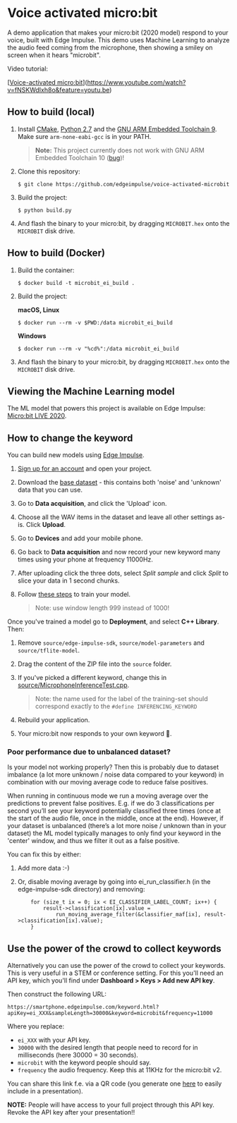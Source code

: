 # Voice activated micro:bit

A demo application that makes your micro:bit (2020 model) respond to your voice, built with Edge Impulse. This demo uses Machine Learning to analyze the audio feed coming from the microphone, then showing a smiley on screen when it hears "microbit".

Video tutorial:

[[Voice-activated micro:bit](assets/video-front-v2.jpg)](https://www.youtube.com/watch?v=fNSKWdIxh8o&feature=youtu.be)

## How to build (local)

1. Install [CMake](https://cmake.org), [Python 2.7](https://www.python.org) and the [GNU ARM Embedded Toolchain 9](https://developer.arm.com/tools-and-software/open-source-software/developer-tools/gnu-toolchain/gnu-rm). Make sure `arm-none-eabi-gcc` is in your PATH.

    > **Note:** This project currently does not work with GNU ARM Embedded Toolchain 10 ([bug](https://github.com/lancaster-university/codal-microbit-v2/issues/63))!

1. Clone this repository:

    ```
    $ git clone https://github.com/edgeimpulse/voice-activated-microbit
    ```

1. Build the project:

    ```
    $ python build.py
    ```

1. And flash the binary to your micro:bit, by dragging `MICROBIT.hex` onto the `MICROBIT` disk drive.

## How to build (Docker)

1. Build the container:

    ```
    $ docker build -t microbit_ei_build .
    ```

1. Build the project:

    **macOS, Linux**

    ```
    $ docker run --rm -v $PWD:/data microbit_ei_build
    ```

    **Windows**

    ```
    $ docker run --rm -v "%cd%":/data microbit_ei_build
    ```


1. And flash the binary to your micro:bit, by dragging `MICROBIT.hex` onto the `MICROBIT` disk drive.

## Viewing the Machine Learning model

The ML model that powers this project is available on Edge Impulse: [Micro:bit LIVE 2020](https://studio.edgeimpulse.com/public/13079/latest).

## How to change the keyword

You can build new models using [Edge Impulse](https://docs.edgeimpulse.com/docs).

1. [Sign up for an account](https://studio.edgeimpulse.com) and open your project.
1. Download the [base dataset](https://cdn.edgeimpulse.com/datasets/microbit-keywords-11khz.zip) - this contains both 'noise' and 'unknown' data that you can use.
1. Go to **Data acquisition**, and click the 'Upload' icon.
1. Choose all the WAV items in the dataset and leave all other settings as-is. Click **Upload**.
1. Go to **Devices** and add your mobile phone.
1. Go back to **Data acquisition** and now record your new keyword many times using your phone at frequency 11000Hz.
1. After uploading click the three dots, select *Split sample* and click *Split* to slice your data in 1 second chunks.
1. Follow [these steps](https://docs.edgeimpulse.com/docs/audio-classification#4-design-an-impulse) to train your model.

    > Note: use window length 999 instead of 1000!

Once you've trained a model go to **Deployment**, and select **C++ Library**. Then:

1. Remove `source/edge-impulse-sdk`, `source/model-parameters` and `source/tflite-model`.
1. Drag the content of the ZIP file into the `source` folder.
1. If you've picked a different keyword, change this in [source/MicrophoneInferenceTest.cpp](source/MicrophoneInferenceTest.cpp).

    > Note: the name used for the label of the training-set should correspond exactly to the ```#define INFERENCING_KEYWORD```

1. Rebuild your application.
1. Your micro:bit now responds to your own keyword 🚀.

### Poor performance due to unbalanced dataset?

Is your model not working properly? Then this is probably due to dataset imbalance (a lot more unknown / noise data compared to your keyword) in combination with our moving average code to reduce false positives.

When running in continuous mode we run a moving average over the predictions to prevent false positives. E.g. if we do 3 classifications per second you’ll see your keyword potentially classified three times (once at the start of the audio file, once in the middle, once at the end). However, if your dataset is unbalanced (there’s a lot more noise / unknown than  in your dataset) the ML model typically manages to only find your keyword in the 'center' window, and thus we filter it out as a false positive.

You can fix this by either:

1. Add more data :-)
2. Or, disable moving average by going into ei_run_classifier.h (in the edge-impulse-sdk directory) and removing:

    ```
        for (size_t ix = 0; ix < EI_CLASSIFIER_LABEL_COUNT; ix++) {
            result->classification[ix].value =
                run_moving_average_filter(&classifier_maf[ix], result->classification[ix].value);
        }
    ```

## Use the power of the crowd to collect keywords

Alternatively you can use the power of the crowd to collect your keywords. This is very useful in a STEM or conference setting. For this you'll need an API key, which you'll find under **Dashboard > Keys > Add new API key**.

Then construct the following URL:

```
https://smartphone.edgeimpulse.com/keyword.html?apiKey=ei_XXX&sampleLength=30000&keyword=microbit&frequency=11000
```

Where you replace:

* `ei_XXX` with your API key.
* `30000` with the desired length that people need to record for in milliseconds (here 30000 = 30 seconds).
* `microbit` with the keyword people should say.
* `frequency` the audio frequency. Keep this at 11KHz for the micro:bit v2.

You can share this link f.e. via a QR code (you generate one [here](https://www.the-qrcode-generator.com) to easily include in a presentation).

**NOTE:** People will have access to your full project through this API key. Revoke the API key after your presentation!!
